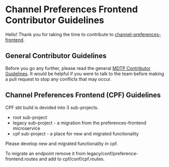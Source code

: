 # Channel Preferences Frontend Contributor Guidelines

Hello! Thank you for taking the time to contribute to [channel-preferences-frontend](https://github.com/hmrc/channel-preferences-frontend).

## General Contributor Guidelines

Before you go any further, please read the general [MDTP Contributor Guidelines](https://github.com/hmrc/mdtp-contributor-guidelines/blob/master/CONTRIBUTING.md).
It would be helpful if you were to talk to the team before making a pull request to stop any conflicts that may occur.

## Channel Preferences Frontend (CPF) Guidelines

CPF sbt build is devided into 3 sub-projects.
- root sub-project
- legacy sub-project - a migration from the preferences-frontend microservice
- cpf sub-project - a place for new and migrated functionality

Please develop new and migrated functionality in cpf.

To migrate an endpoint remove it from legacy/conf/preference-frontend.routes and add to cpf/conf/cpf.routes.
